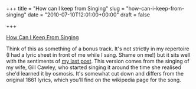 +++
title = "How can I keep from Singing"
slug = "how-can-i-keep-from-singing"
date = "2010-07-10T12:01:00+00:00"
draft = false

+++

<p>
<a class="embed" href="http://soundcloud.com/pdcawley/how-can-i-keep-from-singing">How Can I Keep From Singing</a>

</p>
<p>
Think of this as something of a bonus track. It's not strictly in my repertoire (I had a lyric sheet in front of me while I sang. Shame on me!) but it sits well with the sentiments of <a href="http://www.bofh.org.uk/2010/07/10/rules-of-engagement">my last post</a>.
This version comes from the singing of my wife, Gill Cawley, who started singing it around the time she realised she'd learned it by osmosis. It's somewhat cut down and differs from the original 1861 lyrics, which you'll find on the wikipedia page for the song.

</p>

